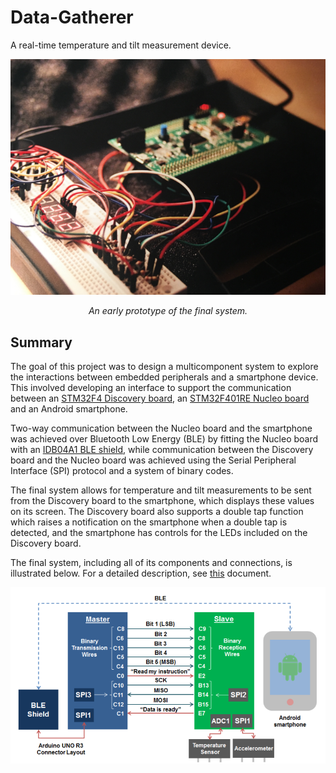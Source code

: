 # Data-Gatherer

A real-time temperature and tilt measurement device.

<p align="center">
<img src="https://github.com/diegomacario/Data-Gatherer/blob/master/readme_images/early_prototype.png"/>
 <p align="center">
  <em>An early prototype of the final system.</em>
 </p>
</p>

## Summary

The goal of this project was to design a multicomponent system to explore the interactions between embedded peripherals and a smartphone device. This involved developing an interface to support the communication between an [STM32F4 Discovery board](http://www.st.com/en/evaluation-tools/stm32f4discovery.html), an [STM32F401RE Nucleo board](http://www.st.com/en/evaluation-tools/nucleo-f401re.html) and an Android smartphone.

Two-way communication between the Nucleo board and the smartphone was achieved over Bluetooth Low Energy (BLE) by fitting the Nucleo board with an [IDB04A1 BLE shield](http://www.st.com/en/ecosystems/x-nucleo-idb04a1.html), while communication between the Discovery board and the Nucleo board was achieved using the Serial Peripheral Interface (SPI) protocol and a system of binary codes.

The final system allows for temperature and tilt measurements to be sent from the Discovery board to the smartphone, which displays these values on its screen. The Discovery board also supports a double tap function which raises a notification on the smartphone when a double tap is detected, and the smartphone has controls for the LEDs included on the Discovery board.

The final system, including all of its components and connections, is illustrated below. For a detailed description, see [this](https://github.com/diegomacario/Data-Gatherer/blob/master/documentation/data_gatherer.pdf) document.

<p align="center">
  <img src="https://github.com/diegomacario/Data-Gatherer/blob/master/readme_images/complete_system2.PNG"/>
</p>
